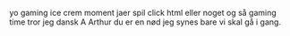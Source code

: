 yo 
gaming ice crem moment
jaer spil
click html eller noget og så gaming time tror jeg
dansk A
Arthur du er en nød
jeg synes bare vi skal gå i gang.
